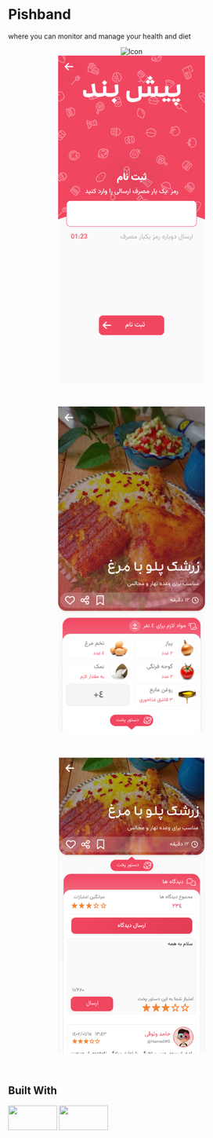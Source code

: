 # Pishband
where you can monitor and manage your health and diet

<div align="center">
  <a>
    <img src="screenShots/icon.png" alt="Icon" width="80" height="80">
  </a>
</div>


<center><img src="screenShots/login.png" width="300"></center>

<p>&nbsp;</p>

<center><img src="screenShots/ings.png" width="300"></center>

<p>&nbsp;</p>

<center><img src="screenShots/food.png" width="300"></center>
  
<p>&nbsp;</p>

## Built With
<img src="https://storage.googleapis.com/cms-storage-bucket/6a07d8a62f4308d2b854.svg" width=100 height=50>
<img src="https://dart.dev/assets/img/logo/logo-white-text.svg" width=100 height=50>




<!---
## Game rules:
This game is a modified 2P chess with all chess rules plus some features:

<p>&nbsp;</p>

### Winner:
If game ends by checkmate or stalemate, winner is player who has more scores,
but if a player presses Surrend, other player wins.

<p>&nbsp;</p>

### Score:
Score is the key to win in this game, some movement have score:
- Hit: Pawn-> +3 , Queen-> +15 , others-> +8 (you can't hit the king!)
- Pawn pass away half of board: +3 
- Check enemy king: +10
- Checkmate: +50
- Extra move: if you have 30 scores, you can make an extra move!

<p>&nbsp;</p>

### Negative score:
Some works increases your negative score , if your negative score reachs 15 , you will have a random move on a random piece.
- Undo: return last moved piece and adds 5 negative scores
- Touch piece: if you choose a moveable piece and reselct in this turn, you'll get 5 negative scores 

<p>&nbsp;</p>

### Important notes
- Game has auto save and you can continue crashed or closed games
- Negative scores won't be saved in file
- For game name, if a file exists with the same name, file will be overwriten
- In promotion, if you don't choose any chessman, game will crash, but you can continue game by laoding it
- Canceling game will delete save file and restarting will clear move history in file
- Saved Files with free spaces or unreadable moves, won't be opened
 
<p>&nbsp;</p>

 
## Load Game
[![Load Screen Shot][Load]][Load]

<p>&nbsp;</p>

## Promotion Dialog
[![Promotion Screen Shot][Promotion]][Promotion]

--->
